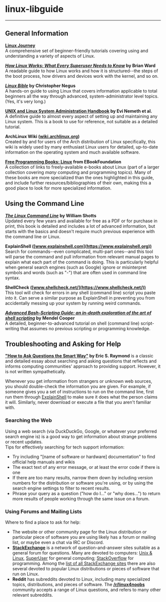 # linux-libguide
* * *
## General Information
**[Linux Journey](https://linuxjourney.com/)**  
A comprehensive set of beginner-friendly tutorials covering using and understanding a variety of aspects of Linux.

**[_How Linux Works: What Every Superuser Needs to Know_](https://www.amazon.com/How-Linux-Works-2nd-Superuser/dp/1593275676) by Brian Ward**  
A readable guide to how Linux works and how it is structured--the steps of the boot process, how drivers and devices work with the kernel, and so on.

**[_Linux Bible_](https://www.wiley.com/en-us/Linux+Bible,+10th+Edition-p-9781119578888) by Christopher Negus**  
A hands-on guide to using Linux that covers information applicable to total beginners all the way through advanced, system-administrator level topics. (Yes, it's very long.)

**[UNIX and Linux System Administration Handbook](https://www.pearson.com/us/higher-education/program/Nemeth-UNIX-and-Linux-System-Administration-Handbook-5th-Edition/PGM143215.html?tab=contents) by Evi Nemeth et al.**  
A definitive guide to almost every aspect of setting up and maintaining any Linux system. This is a book to use for reference, not suitable as a detailed tutorial.

**ArchLinux Wiki ([wiki.archlinux.org](https://wiki.archlinux.org))**  
Created by and for users of the Arch distribution of Linux specifically, this wiki is widely used by many enthusiast Linux users for detailed, up-to-date information on the operating system and much available software.

**[Free Programming Books: Linux](https://github.com/EbookFoundation/free-programming-books/blob/master/books/free-programming-books.md#linux) from EBookFoundation**  
A collection of links to freely-available e-books about Linux (part of a larger collection covering _many_ computing and programming topics). Many of these books are more specialized than the ones highlighted in this guide, and include further resources/bibliographies of their own, making this a good place to look for more specialized information.

## Using the Command Line
**[_The Linux Command Line_](https://linuxcommand.org/tlcl.php) by William Shotts**  
Updated every few years and available for free as a PDF or for purchase in print, this book is detailed and includes a lot of advanced information, but starts with the basics and doesn't require much previous experience with the command line or Linux.

**ExplainShell ([www.explainshell.com](https://www.explainshell.org))**  
Search for commands--even complicated, multi-part ones--and this tool will parse the command and pull information from relevant manual pages to explain what each part of the command is doing. This is particularly helpful when general search engines (such as Google) ignore or misinterpret symbols and words (such as "-") that are often used in command line syntax.

**ShellCheck ([www.shellcheck.net/](https://www.shellcheck.net/))**  
This tool will check for errors in any shell (command line) script you paste into it. Can serve a similar purpose as ExplainShell in preventing you from accidentally messing up your system by running weird commands.

**[_Advanced Bash-Scripting Guide: an in-depth exploration of the art of shell scripting_](https://tldp.org/LDP/abs/html/index.html) by Mendel Cooper**  
A detailed, beginner-to-advanced tutorial on shell (command line) script-writing that assumes no previous scripting or programming knowledge. 

## Troubleshooting and Asking for Help
**["How to Ask Questions the Smart Way"](http://catb.org/~esr/faqs/smart-questions.html) by Eric S. Raymond** is a classic and detailed essay about searching and asking questions that reflects and informs computing communities' approach to providing support. However, it is not written sympathetically.

Whenever you get information from strangers or unknown web sources, you should double-check the information you are given. For example, if someone gives you a set of instructions to run on the command line, first run them through [ExplainShell](https://www.explainshell.com) to make sure it does what the person claims it will. Similarly, never download or execute a file that you aren't familiar with.

### Searching the Web
Using a web search (via DuckDuckGo, Google, or whatever your preferred search engine is) is a good way to get information about strange problems or recent updates.  
Tips for effectively searching for tech support information:
* Try including "[name of software or hardware] documentation" to find  official help manuals and wikis
* The exact text of any error message, or at least the error code if there is one
* If there are too many results, narrow them down by including version numbers for the distribution or software you're using, or by using the search engine settings to filter to recent results.
* Phrase your query as a question ("how do I..." or "why does...") to return more results of people working through the same issue on a forum.  

### Using Forums and Mailing Lists

Where to find a place to ask for help:
* The website or other community page for the Linux distribution or particular piece of software you are using likely has a forum or mailing list, or maybe even a chat via IRC or Discord.
* **[StackExchange](https://stackexchange.com/)** is a network of question-and-answer sites suitable as a general forum for questions. Many are devoted to computers: [Unix & Linux](https://unix.stackexchange.com/), [SuperUser](https://superuser.com/) for general computing; [StackOverflow](https://stackoverflow.com/) for programming. Among the [list of all StackExchange sites](https://stackexchange.com/sites#) there are also several devoted to popular Linux distributions or pieces of software that run on Linux.
* **Reddit** has subreddits devoted to Linux, including many specialized topics, distributions, and pieces of software. The **[/r/linux4noobs](https://www.reddit.com/r/linux4noobs/)** community accepts a range of Linux questions, and refers to many other relevant subreddits.
